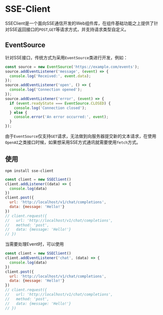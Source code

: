 # SSE-Client
SSEClient是一个面向SSE通信开发的Web组件库，在组件基础功能之上提供了针对SSE返回接口的`POST`,`GET`等请求方式，并支持请求类型自定义。
## EventSource
针对SSE接口，传统方式为采用`EventSource`类进行开发，例如：
```javascript
const source = new EventSource('https://example.com/events');
source.addEventListener('message', (event) => {
  console.log('Received:', event.data);
});
source.addEventListener('open', () => {
  console.log('Connection opened');
});
source.addEventListener('error', (event) => {
  if (event.readyState === EventSource.CLOSED) {
    console.log('Connection closed');
  } else {
    console.error('An error occurred:', event);
  }
});
```
由于`EventSource`仅支持`GET`请求，无法做到向服务器提交新的文本请求，在使用`OpenAI`之类接口时候，如果想采用SSE方式通讯就需要使用`fetch`方式。

## 使用
```
npm install sse-client
```
```javascript
const client = new SSEClient()
client.addListener((data) => {
  console.log(data)
})
client.post({
  url: 'http://localhost/v1/chat/completions',
  data: {message: 'Hello!'}
})
// client.request({
//   url: 'http://localhost/v1/chat/completions', 
//   method: 'post',
//   data: {message: 'Hello!'} 
// })
```
当需要处理Event时，可以使用
```javascript
const client = new SSEClient()
client.addEventListener('chat', (data) => {
  console.log(data)
})
client.post({
  url: 'http://localhost/v1/chat/completions',
  data: {message: 'Hello!'}
})
// client.request({
//   url: 'http://localhost/v1/chat/completions', 
//   method: 'post',
//   data: {message: 'Hello!'} 
// })
```